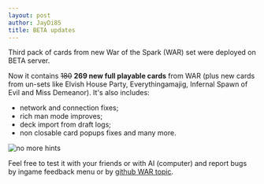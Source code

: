 ```yaml
---
layout: post
author: JayDi85
title: BETA updates
---
```

Third pack of cards from new War of the Spark (WAR) set were deployed on BETA server.

Now it contains <strike>180</strike> <b>269 new full playable cards</b> from WAR (plus new cards from un-sets like Elvish House Party, Everythingamajig, Infernal Spawn of Evil and Miss Demeanor). It's also includes:

 * network and connection fixes;
 * rich man mode improves;
 * deck import from draft logs;
 * non closable card popups fixes and many more.

![no more hints](https://user-images.githubusercontent.com/8344157/56074447-cc5a8100-5dc3-11e9-8a05-b9623ba71aac.jpg)

Feel free to test it with your friends or with AI (computer) and report bugs by ingame feedback menu or by <a href="https://github.com/magefree/mage/issues/5662">github WAR topic</a>.